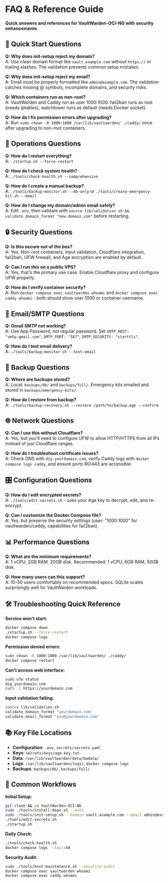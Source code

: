 # FAQ & Reference Guide

**Quick answers and references for VaultWarden-OCI-NG with security enhancements**

## 🚀 Quick Start Questions

**Q: Why does init-setup reject my domain?**  
A: Use clean domain format like `vault.example.com` without `https://` or trailing slashes. The validation prevents common setup mistakes.

**Q: Why does init-setup reject my email?**  
A: Email must be properly formatted like `admin@example.com`. The validation catches missing @ symbols, incomplete domains, and security risks.

**Q: Which containers run as non-root?**  
A: VaultWarden and Caddy run as user 1000:1000. fail2ban runs as root (needs iptables), watchtower runs as default (needs Docker socket).

**Q: How do I fix permission errors after upgrading?**  
A: Run `sudo chown -R 1000:1000 /var/lib/vaultwarden/ ./caddy/` once after upgrading to non-root containers.

## 🔧 Operations Questions

**Q: How do I restart everything?**  
A: `./startup.sh --force-restart`

**Q: How do I check system health?**  
A: `./tools/check-health.sh --comprehensive`

**Q: How do I create a manual backup?**  
A: `./tools/backup-monitor.sh --db-only` or `./tools/create-emergency-kit.sh --email`

**Q: How do I change my domain/admin email safely?**  
A: Edit `.env`, then validate with `source lib/validation.sh && validate_domain_format "new.domain.com"` before restarting.

## 🔒 Security Questions

**Q: Is this secure out of the box?**  
A: Yes. Non-root containers, input validation, Cloudflare integration, fail2ban, UFW firewall, and Age encryption are enabled by default.

**Q: Can I run this on a public VPS?**  
A: Yes, that's the primary use case. Enable Cloudflare proxy and configure UFW properly.

**Q: How do I verify container security?**  
A: Run `docker compose exec vaultwarden whoami` and `docker compose exec caddy whoami` - both should show user 1000 or container username.

## 📧 Email/SMTP Questions

**Q: Gmail SMTP not working?**  
A: Use App Password, not regular password. Set `SMTP_HOST: "smtp.gmail.com"`, `SMTP_PORT: "587"`, `SMTP_SECURITY: "starttls"`.

**Q: How do I test email delivery?**  
A: `./tools/backup-monitor.sh --test-email`

## 🔄 Backup Questions

**Q: Where are backups stored?**  
A: Local: `backups/db/` and `backups/full/`. Emergency kits emailed and stored in `backups/emergency-kits/`.

**Q: How do I restore from backup?**  
A: `./tools/backup-recovery.sh --restore /path/to/backup.age --confirm`

## 🌐 Network Questions

**Q: Can I use this without Cloudflare?**  
A: Yes, but you'll need to configure UFW to allow HTTP/HTTPS from all IPs instead of just Cloudflare ranges.

**Q: How do I troubleshoot certificate issues?**  
A: Check DNS with `dig yourdomain.com`, verify Caddy logs with `docker compose logs caddy`, and ensure ports 80/443 are accessible.

## 🎛️ Configuration Questions

**Q: How do I edit encrypted secrets?**  
A: `./tools/edit-secrets.sh` - uses your Age key to decrypt, edit, and re-encrypt.

**Q: Can I customize the Docker Compose file?**  
A: Yes, but preserve the security settings (user: "1000:1000" for vaultwarden/caddy, capabilities for fail2ban).

## 📊 Performance Questions

**Q: What are the minimum requirements?**  
A: 1 vCPU, 2GB RAM, 20GB disk. Recommended: 1 vCPU, 6GB RAM, 50GB disk.

**Q: How many users can this support?**  
A: 10-50 users comfortably on recommended specs. SQLite scales surprisingly well for VaultWarden workloads.

## 🛠️ Troubleshooting Quick Reference

**Service won't start:**
```bash
docker compose down
./startup.sh --force-restart
docker compose logs
```

**Permission denied errors:**
```bash
sudo chown -R 1000:1000 /var/lib/vaultwarden/ ./caddy/
docker compose restart
```

**Can't access web interface:**
```bash
sudo ufw status
dig yourdomain.com
curl -I https://yourdomain.com
```

**Input validation failing:**
```bash
source lib/validation.sh
validate_domain_format "yourdomain.com"
validate_email_format "you@yourdomain.com"
```

## 📚 Key File Locations

- **Configuration**: `.env`, `secrets/secrets.yaml`
- **Keys**: `secrets/keys/age-key.txt`
- **Data**: `/var/lib/vaultwarden/data/bwdata/`
- **Logs**: `/var/lib/vaultwarden/logs/`, `docker compose logs`
- **Backups**: `backups/db/`, `backups/full/`

## 🎯 Common Workflows

**Initial Setup:**
```bash
git clone && cd VaultWarden-OCI-NG
sudo ./tools/install-deps.sh --auto
sudo ./tools/init-setup.sh --domain vault.example.com --email admin@example.com
./tools/edit-secrets.sh
./startup.sh
```

**Daily Check:**
```bash
./tools/check-health.sh
docker compose logs --tail=50
```

**Security Audit:**
```bash
sudo ./tools/host-maintenance.sh --security-audit
docker compose exec vaultwarden whoami
docker compose exec caddy whoami
```

